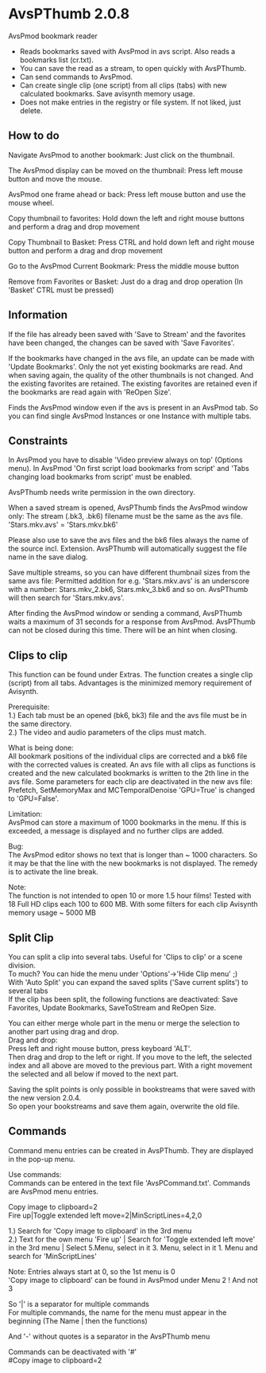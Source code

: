 # AvsPThumb 2.0.8
AvsPmod bookmark reader

- Reads bookmarks saved with AvsPmod in avs script. Also reads a bookmarks list (cr.txt).  
- You can save the read as a stream, to open quickly with AvsPThumb.  
- Can send commands to AvsPmod.  
- Can create single clip (one script) from all clips (tabs) with new calculated bookmarks. Save avisynth memory usage.  
- Does not make entries in the registry or file system. If not liked, just delete.  

How to do
---------------
Navigate AvsPmod to another bookmark: Just click on the thumbnail.  

The AvsPmod display can be moved on the thumbnail: Press left mouse button and move the mouse.  

AvsPmod one frame ahead or back: Press left mouse button and use the mouse wheel.  

Copy thumbnail to favorites: Hold down the left and right mouse buttons and perform a drag and drop movement  

Copy Thumbnail to Basket: Press CTRL and hold down left and right mouse button and perform a drag and drop movement  

Go to the AvsPmod Current Bookmark: Press the middle mouse button  

Remove from Favorites or Basket: Just do a drag and drop operation (In 'Basket' CTRL must be pressed)  

Information
----------------
If the file has already been saved with 'Save to Stream' and the favorites have been changed, the changes can be saved with 'Save Favorites'.  

If the bookmarks have changed in the avs file, an update can be made with 'Update Bookmarks'. Only the not yet existing bookmarks are read.
And when saving again, the quality of the other thumbnails is not changed. And the existing favorites are retained. 
The existing favorites are retained even if the bookmarks are read again with 'ReOpen Size'. 

Finds the AvsPmod window even if the avs is present in an AvsPmod tab. So you can find single AvsPmod Instances or one Instance with multiple tabs.  

Constraints
----------------
In AvsPmod you have to disable 'Video preview always on top' (Options menu).
In AvsPmod 'On first script load bookmarks from script' and 'Tabs changing load bookmarks from script' must be enabled.  

AvsPThumb needs write permission in the own directory.  

When a saved stream is opened, AvsPThumb finds the AvsPmod window only:
The stream (.bk3, .bk6) filename must be the same as the avs file. 'Stars.mkv.avs' = 'Stars.mkv.bk6'

Please also use to save the avs files and the bk6 files always the name of the source incl. Extension.
AvsPThumb will automatically suggest the file name in the save dialog.

Save multiple streams, so you can have different thumbnail sizes from the same avs file:
Permitted addition for e.g. 'Stars.mkv.avs' is an underscore with a number: Stars.mkv_2.bk6, Stars.mkv_3.bk6 and so on.
AvsPThumb will then search for 'Stars.mkv.avs'.  

After finding the AvsPmod window or sending a command, AvsPThumb waits a maximum of 31 seconds for a response from AvsPmod. AvsPThumb can not be closed during this time. There will be an hint when closing.  

Clips to clip
---------------
This function can be found under Extras. The function creates a single clip (script) from all tabs.
Advantages is the minimized memory requirement of Avisynth. 

Prerequisite:  
1.) Each tab must be an opened (bk6, bk3) file and the avs file must be in the same directory.  
2.) The video and audio parameters of the clips must match.  

What is being done:  
All bookmark positions of the individual clips are corrected and a bk6 file with the corrected values is created.
An avs file with all clips as functions is created and the new calculated bookmarks is written to the 2th line in the avs file.
Some parameters for each clip are deactivated in the new avs file:
Prefetch, SetMemoryMax and MCTemporalDenoise 'GPU=True' is changed to 'GPU=False'.

Limitation:  
AvsPmod can store a maximum of 1000 bookmarks in the menu. 
If this is exceeded, a message is displayed and no further clips are added. 

Bug:  
The AvsPmod editor shows no text that is longer than ~ 1000 characters. 
So it may be that the line with the new bookmarks is not displayed. The remedy is to activate the line break.  
 
Note:  
The function is not intended to open 10 or more 1.5 hour films!
Tested with 18 Full HD clips each 100 to 600 MB. With some filters for each clip Avisynth memory usage ~ 5000 MB  

Split Clip
-------------
You can split a clip into several tabs. Useful for 'Clips to clip' or a scene division.  
To much? You can hide the menu under 'Options'->'Hide Clip menu' ;)  
With 'Auto Split' you can expand the saved splits ('Save current splits') to several tabs  
If the clip has been split, the following functions are deactivated: 
Save Favorites, Update Bookmarks, SaveToStream and ReOpen Size.  

You can either merge whole part in the menu or merge the selection to another part using drag and drop.  
Drag and drop:  
Press left and right mouse button, press keyboard 'ALT'.  
Then drag and drop to the left or right. If you move to the left, the selected index and all above are moved to the previous part.
With a right movement the selected and all below if moved to the next part.  

Saving the split points is only possible in bookstreams that were saved with the new version 2.0.4.  
So open your bookstreams and save them again, overwrite the old file.  

Commands
-------------
Command menu entries can be created in AvsPThumb. They are displayed in the pop-up menu.  

Use commands:  
Commands can be entered in the text file 'AvsPCommand.txt'. Commands are AvsPmod menu entries.  

Copy image to clipboard=2  
Fire up|Toggle extended left move=2|MinScriptLines=4,2,0  

1.) Search for 'Copy image to clipboard' in the 3rd menu  
2.) Text for the own menu 'Fire up' | Search for 'Toggle extended left move' in the 3rd menu | Select 5.Menu, select in it 3. Menu, select in it 1. Menu and search for 'MinScriptLines'  

Note: Entries always start at 0, so the 1st menu is 0  
'Copy image to clipboard' can be found in AvsPmod under Menu 2 ! And not 3  

So '|' is a separator for multiple commands  
For multiple commands, the name for the menu must appear in the beginning (The Name | then the functions)  

And '-' without quotes is a separator in the AvsPThumb menu  

Commands can be deactivated with '#'  
#Copy image to clipboard=2 



